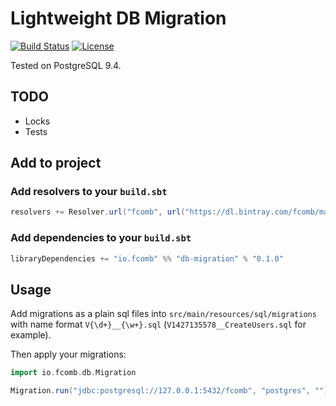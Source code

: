 # Lightweight DB Migration

[![Build Status](https://travis-ci.org/fcomb/db-migration.svg?branch=develop)](https://travis-ci.org/fcomb/db-migration)
[![License](https://img.shields.io/:license-MIT-green.svg)](http://opensource.org/licenses/MIT)

Tested on PostgreSQL 9.4.

## TODO

* Locks
* Tests

## Add to project

### Add resolvers to your `build.sbt`

```scala
resolvers += Resolver.url("fcomb", url("https://dl.bintray.com/fcomb/maven"))(Resolver.ivyStylePatterns)
```

### Add dependencies to your `build.sbt`

```scala
libraryDependencies += "io.fcomb" %% "db-migration" % "0.1.0"
```

## Usage

Add migrations as a plain sql files into `src/main/resources/sql/migrations` with name format `V{\d+}__{\w+}.sql` (`V1427135578__CreateUsers.sql` for example).

Then apply your migrations:

```scala
import io.fcomb.db.Migration

Migration.run("jdbc:postgresql://127.0.0.1:5432/fcomb", "postgres", "")
```
